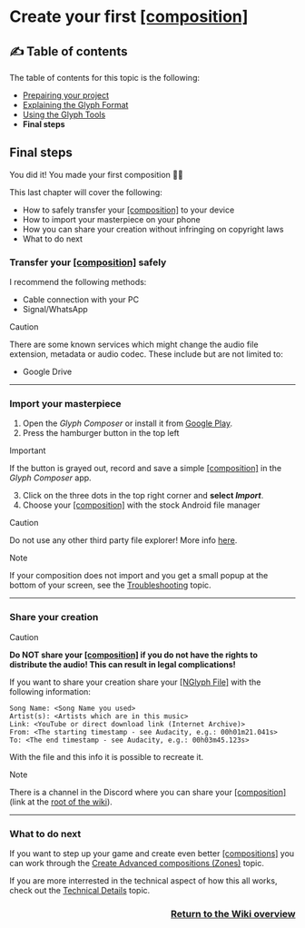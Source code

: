 # Create your first [\[composition\]](../1_Terminology.md#compositioncompositions)
## :writing_hand: Table of contents
The table of contents for this topic is the following:
- [Prepairing your project](./README.md)
- [Explaining the Glyph Format](./1_Explaining%20the%20Glyph%20Format.md)
- [Using the Glyph Tools](./2_Using%20the%20Glyph%20Tools.md)
- **Final steps**

## Final steps
You did it! You made your first composition :partying_face::tada:

This last chapter will cover the following:
* How to safely transfer your [\[composition\]](../1_Terminology.md#compositioncompositions) to your device
* How to import your masterpiece on your phone
* How you can share your creation without infringing on copyright laws
* What to do next

### Transfer your [\[composition\]](../1_Terminology.md#compositioncompositions) safely
I recommend the following methods:
* Cable connection with your PC
* Signal/WhatsApp

> [!CAUTION]
> There are some known services which might change the audio file extension, metadata or audio codec. These include but are not limited to:
> * Google Drive

***

### Import your masterpiece
1. Open the *Glyph Composer* or install it from [Google Play](https://play.google.com/store/apps/details?id=com.nothing.glyph.composer).
2. Press the hamburger button in the top left
> [!IMPORTANT]
> If the button is grayed out, record and save a simple [\[composition\]](../1_Terminology.md#compositioncompositions) in the *Glyph Composer* app.
3. Click on the three dots in the top right corner and **select *Import***.
4. Choose your [\[composition\]](../1_Terminology.md#compositioncompositions) with the stock Android file manager
> [!CAUTION]
> Do not use any other third party file explorer! More info [here](../7_Troubleshooting.md#file-is-not-created-by-composer).

> [!NOTE]
> If your composition does not import and you get a small popup at the bottom of your screen, see the [Troubleshooting](../7_Troubleshooting.md) topic.

***

### Share your creation
> [!CAUTION]
> **Do NOT share your [\[composition\]](../1_Terminology.md#compositioncompositions) if you do not have the rights to distribute the audio! This can result in legal complications!**

If you want to share your creation share your [\[NGlyph File\]](../1_Terminology.md#nglyph-file) with the following information:
```
Song Name: <Song Name you used>
Artist(s): <Artists which are in this music>
Link: <YouTube or direct download link (Internet Archive)>
From: <The starting timestamp - see Audacity, e.g.: 00h01m21.041s>
To: <The end timestamp - see Audacity, e.g.: 00h03m45.123s>
```

With the file and this info it is possible to recreate it.

> [!NOTE]
> There is a channel in the Discord where you can share your [\[composition\]](../1_Terminology.md#compositioncompositions) (link at the [root of the wiki](../README.md#need-help)).

***

### What to do next
If you want to step up your game and create even better [\[compositions\]](../1_Terminology.md#compositioncompositions) you can work through the [Create Advanced compositions (Zones)](../5_Create%20Advanced%20compositions%20(Zones).md) topic.

If you are more interrested in the technical aspect of how this all works, check out the [Technical Details](../9_Technical%20Details.md) topic.

<div align="right"><h3><a href="../README.md">Return to the Wiki overview</a></h3></div>